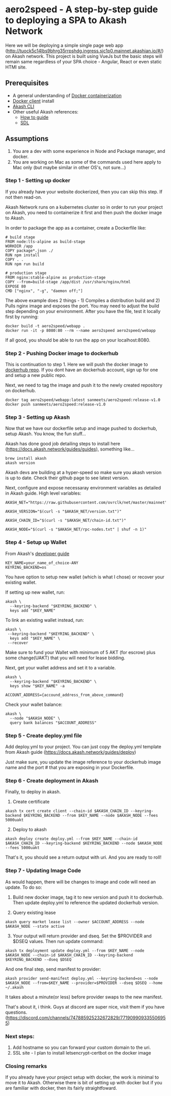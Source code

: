 # aero2speed - A step-by-step guide to deploying a SPA to Akash Network

Here we will be deploying a simple single page web app (http://tuock5c14lbs9bhrg35rrpshdg.ingress.sjc1p0.mainnet.akashian.io/#/) on Akash network. This project is built using VueJs but the basic steps will remain same regardless of your SPA choice - Angular, React or even static HTMl site.

## Prerequisites

* A general understanding of [Docker containerization](https://www.docker.com/)
* [Docker client](https://docs.docker.com/get-docker/) install
* [Akash CLI](https://github.com/ovrclk/docs/blob/master/cli/akash.md)
* Other useful Akash references:
  * [How to guide](https://docs.akash.network/)
  * [SDL](https://github.com/ovrclk/docs/blob/master/documentation/sdl.md)

## Assumptions
1) You are a dev with some experience in Node and Package manager, and docker.
2) You are working on Mac as some of the commands used here apply to Mac only (but maybe similar in other OS's, not sure...)

### Step 1 - Setting up docker

If you already have your website dockerized, then you can skip this step. If not then read-on.

Akash Network runs on a kubernetes cluster so in order to run your project on Akash, you need to containerize it first and then push the docker image to Akash.

In order to package the app as a container, create a Dockerfile like:

```
# build stage
FROM node:lts-alpine as build-stage
WORKDIR /app
COPY package*.json ./
RUN npm install
COPY . .
RUN npm run build

# production stage
FROM nginx:stable-alpine as production-stage
COPY --from=build-stage /app/dist /usr/share/nginx/html
EXPOSE 80
CMD ["nginx", "-g", "daemon off;"]
```
The above example does 2 things - 1) Compiles a distribution build and 2) Pulls nginx image and exposes the port. You may need to adjust the build step depending on your environment. After you have the file, test it locally first by running:

```
docker build -t aero2speed/webapp .
docker run -it -p 8080:80 --rm --name aero2speed aero2speed/webapp
```

If all good, you should be able to run the app on your localhost:8080.

### Step 2 - Pushing Docker image to dockerhub

This is continuation to step 1. Here we will push the docker image to [dockerhub repo](https://hub.docker.com/). If you dont have an dockerhub account, sign up for one and setup a new public repo.

Next, we need to tag the image and push it to the newly created repository on dockerhub. 

```
docker tag aero2speed/webapp:latest sanmeets/aero2speed:release-v1.0
docker push sanmeets/aero2speed:release-v1.0
```

### Step 3 - Setting up Akash

Now that we have our dockerfile setup and image pushed to dockerhub, setup Akash. You know, the fun stuff...

Akash has done good job detailing steps to install here (https://docs.akash.network/guides/guides), something like...

```
brew install akash
akash version
```

Akash devs are building at a hyper-speed so make sure you akash version is up to date. Check their github page to see latest version.

Next, configure and expose necessaray environment variables as detailed in Akash guide. High level variables:

```
AKASH_NET="https://raw.githubusercontent.com/ovrclk/net/master/mainnet"

AKASH_VERSION="$(curl -s "$AKASH_NET/version.txt")"

AKASH_CHAIN_ID="$(curl -s "$AKASH_NET/chain-id.txt")"

AKASH_NODE="$(curl -s "$AKASH_NET/rpc-nodes.txt" | shuf -n 1)"

```

### Step 4 - Setup up Wallet

From Akash's [developer guide](https://docs.akash.network/guides/wallet)

```
KEY_NAME=your_name_of_choice-ANY
KEYRING_BACKEND=os
```
You have option to setup new wallet (which is what I chose) or recover your existing wallet.

If setting up new wallet, run:
```
akash \
  --keyring-backend "$KEYRING_BACKEND" \
  keys add "$KEY_NAME"
 ```
 
To link an existing wallet instead, run:

 ```
 akash \
  --keyring-backend "$KEYRING_BACKEND" \
   keys add "$KEY_NAME" \
  --recover
 ```

Make sure to fund your Wallet with minimum of 5 AKT (for escrow) plus some change(UAKT) that you will need for lease bidding. 

Next, get your wallet address and set it to a variable.

```
akash \
  --keyring-backend "$KEYRING_BACKEND" \
  keys show "$KEY_NAME" -a

ACCOUNT_ADDRESS={accound_address_from_above_command}
```

Check your wallet balance:
```
akash \
  --node "$AKASH_NODE" \
  query bank balances "$ACCOUNT_ADDRESS"
 ```

### Step 5 - Create deploy.yml file

Add deploy.yml to your project. You can just copy the deploy.yml template from Akash guide (https://docs.akash.network/guides/deploy)

Just make sure, you update the image reference to your dockerhub image name and the port # that you are exposing in your Dockerfile.

### Step 6 - Create deployment in Akash

Finally, to deploy in akash. 

1) Create certificate
```
akash tx cert create client --chain-id $AKASH_CHAIN_ID --keyring-backend $KEYRING_BACKEND --from $KEY_NAME --node $AKASH_NODE --fees 5000uakt
```
2) Deploy to akash
```
akash deploy create deploy.yml --from $KEY_NAME --chain-id $AKASH_CHAIN_ID --keyring-backend $KEYRING_BACKEND --node $AKASH_NODE --fees 5000uakt
```

That's it, you should see a return output with uri. And you are ready to roll!

### Step 7 - Updating Image Code

As would happen, there will be changes to image and code will need an update. To do so:

1) Build new docker image, tag it to new version and push it to dockerhub. Then update deploy.yml to reference the updated dockerhub version.

2) Query existing lease
``` 
akash query market lease list --owner $ACCOUNT_ADDRESS --node $AKASH_NODE --state active
```
3) Your output will return provider and dseq. Set the $PROVIDER and $DSEQ values. Then run update command:

```
akash tx deployment update deploy.yml --from $KEY_NAME --node $AKASH_NODE --chain-id $AKASH_CHAIN_ID --keyring-backend $KEYRING_BACKEND --dseq $DSEQ
```

And one final step, send manifest to provider:
```
akash provider send-manifest deploy.yml --keyring-backend=os --node $AKASH_NODE --from=$KEY_NAME --provider=$PROVIDER --dseq $DSEQ --home ~/.akash
```

It takes about a minute(or less) before provider swaps to the new manifest.

That's about it, i think. Guys at discord are super nice, visit them if you have questions. (https://discord.com/channels/747885925232672829/771909909335506955)

### Next steps:

1) Add hostname so you can forward your custom domain to the uri.
2) SSL site - I plan to install letsencrypt-certbot on the docker image

### Closing remarks

If you already have your project setup with docker, the work is minimal to move it to Akash. Otherwise there is bit of setting up with docker but if you are familiar with docker, then its fairly straightfoward.


